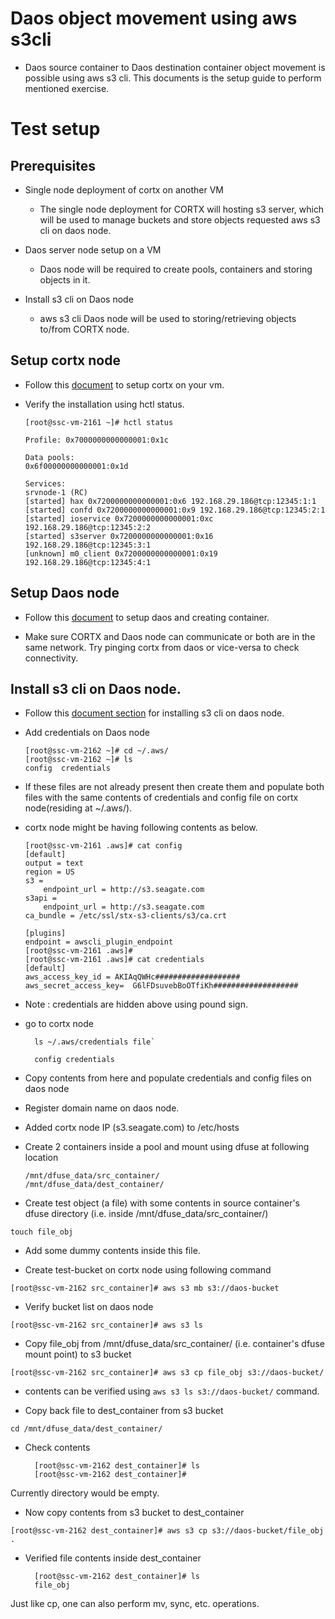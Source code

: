 # Daos object movement using aws s3cli

- Daos source container to Daos destination container object movement is possible using aws s3 cli. This documents is the setup guide to perform mentioned exercise.

# Test setup

## Prerequisites

* Single node deployment of cortx on another VM

    - The single node deployment for CORTX will hosting s3 server, which will be used to manage buckets and store objects requested aws s3 cli on daos node.

* Daos server node setup on a VM
  
    - Daos node will be required to create pools, containers and storing objects in it.

* Install s3 cli on Daos node

    - aws s3 cli Daos node will be used to storing/retrieving objects to/from CORTX node.
    
## Setup cortx node

  - Follow this [document](https://github.com/Seagate/cortx/blob/main/QUICK_START.md) to setup cortx on your vm.

  - Verify the installation using hctl status.

        [root@ssc-vm-2161 ~]# hctl status

        Profile: 0x7000000000000001:0x1c

        Data pools:
        0x6f00000000000001:0x1d

        Services:
        srvnode-1 (RC)
        [started] hax 0x7200000000000001:0x6 192.168.29.186@tcp:12345:1:1
        [started] confd 0x7200000000000001:0x9 192.168.29.186@tcp:12345:2:1
        [started] ioservice 0x7200000000000001:0xc 192.168.29.186@tcp:12345:2:2
        [started] s3server 0x7200000000000001:0x16 192.168.29.186@tcp:12345:3:1
        [unknown] m0_client 0x7200000000000001:0x19 192.168.29.186@tcp:12345:4:1

## Setup Daos node

- Follow this [document](https://github.com/Seagate/cortx-experiments/blob/main/daos-cortx/docs/setup_daos.md) to setup daos and creating container.
  
- Make sure CORTX and Daos node can communicate or both are in the same network. Try pinging cortx from daos or vice-versa to check connectivity.

## Install s3 cli on Daos node.

* Follow this [document section](https://github.com/Seagate/cortx-s3server/blob/main/docs/CORTX-S3%20Server%20Quick%20Start%20Guide.md#14-test-your-build-using-s3-cli) for installing s3 cli on daos node. 
 
* Add credentials on Daos node

      [root@ssc-vm-2162 ~]# cd ~/.aws/
      [root@ssc-vm-2162 ~]# ls
      config  credentials

- If these files are not already present then create them and populate both files with the same contents of credentials and config file on cortx node(residing at ~/.aws/).

- cortx node might be having following contents as below.

      [root@ssc-vm-2161 .aws]# cat config
      [default]
      output = text
      region = US
      s3 =
          endpoint_url = http://s3.seagate.com
      s3api =
          endpoint_url = http://s3.seagate.com
      ca_bundle = /etc/ssl/stx-s3-clients/s3/ca.crt

      [plugins]
      endpoint = awscli_plugin_endpoint
      [root@ssc-vm-2161 .aws]#
      [root@ssc-vm-2161 .aws]# cat credentials
      [default]
      aws_access_key_id = AKIAqQWHc###################
      aws_secret_access_key=  G6lFDsuvebBoOTfiKh###################

- Note : credentials are hidden above using pound sign.

- go to cortx node

        ls ~/.aws/credentials file`

        config credentials

- Copy contents from here and populate credentials and config files on daos node

* Register domain name on daos node.

- Added cortx node IP (s3.seagate.com) to /etc/hosts

* Create 2 containers inside a pool and mount using dfuse at following location

      /mnt/dfuse_data/src_container/
      /mnt/dfuse_data/dest_container/

* Create test object (a file) with some contents in source container's dfuse directory (i.e. inside /mnt/dfuse_data/src_container/)

`touch file_obj`

- Add some dummy contents inside this file.

* Create test-bucket on cortx node using following command

`[root@ssc-vm-2162 src_container]# aws s3 mb s3://daos-bucket`

* Verify bucket list on daos node

`[root@ssc-vm-2162 src_container]# aws s3 ls`

* Copy file_obj from /mnt/dfuse_data/src_container/ (i.e. container's dfuse mount point) to s3 bucket

`[root@ssc-vm-2162 src_container]# aws s3 cp file_obj s3://daos-bucket/`

- contents can be verified using `aws s3 ls s3://daos-bucket/` command.

* Copy back file to dest_container from s3 bucket

`cd /mnt/dfuse_data/dest_container/`

- Check contents

        [root@ssc-vm-2162 dest_container]# ls
        [root@ssc-vm-2162 dest_container]# 
 
 Currently directory would be empty.
 
 - Now copy contents from s3 bucket to dest_container

`[root@ssc-vm-2162 dest_container]# aws s3 cp s3://daos-bucket/file_obj .`

* Verified file contents inside dest_container

        [root@ssc-vm-2162 dest_container]# ls
        file_obj

Just like cp, one can also perform mv, sync, etc. operations.
